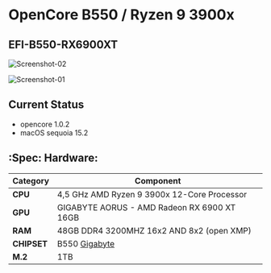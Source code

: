 # OpenCore B550 / Ryzen 9 3900x

## EFI-B550-RX6900XT

![Screenshot-02](./.github/assets/screenshot-02.png)

![Screenshot-01](./.github/assets/screenshot-01.png)

## Current Status
 - opencore 1.0.2
 - macOS sequoia 15.2

## :Spec: Hardware:

| **Category** | **Component**                                                                    |
| ------------ | -------------------------------------------------------------------------------- |
| **CPU**      | 4,5 GHz AMD Ryzen 9 3900x 12-Core Processor                                        |
| **GPU**      | GIGABYTE AORUS  - AMD Radeon RX 6900 XT 16GB                       |
| **RAM**      | 48GB  DDR4 3200MHZ  16x2 AND 8x2 (open XMP)                                                   |
| **CHIPSET**  | B550 [Gigabyte](https://www.gigabyte.com/th/Motherboard/B550-AORUS-MASTER-rev-10) |
| **M.2**      | 1TB                                                                   |
